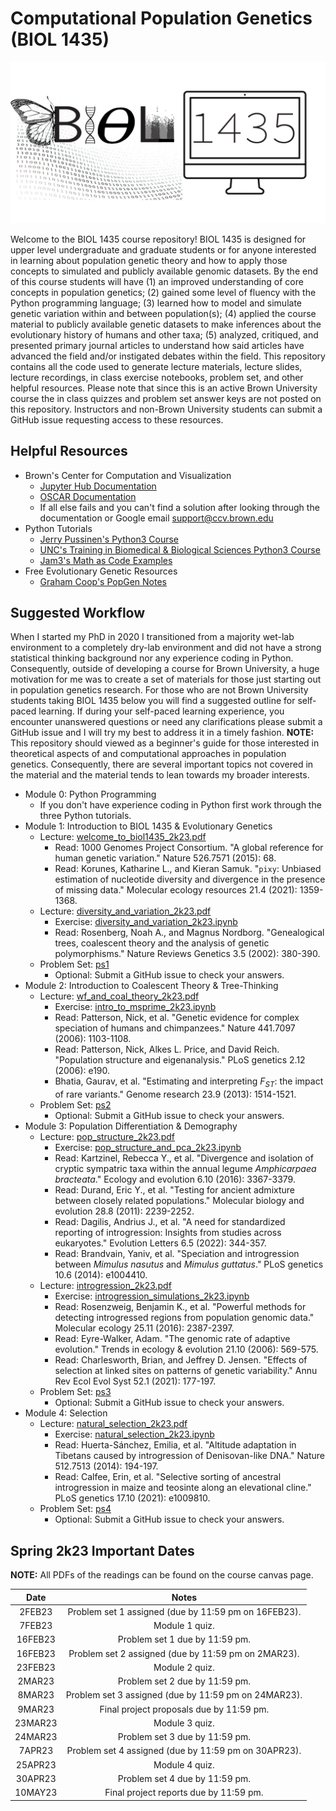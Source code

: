 # Computational Population Genetics (BIOL 1435)

 ![biol1435_logo](biol1435_logo.png)

Welcome to the BIOL 1435 course repository! BIOL 1435 is designed for upper level undergraduate and graduate students or for anyone interested in learning about population genetic theory and how to apply those concepts to simulated and publicly available genomic datasets. By the end of this course students will have (1) an improved understanding of core concepts in population genetics; (2) gained some level of fluency with the Python programming language; (3) learned how to model and simulate genetic variation within and between population(s); (4) applied the course material to publicly available genetic datasets to make inferences about the evolutionary history of humans and other taxa; (5) analyzed, critiqued, and presented primary journal articles to understand how said articles have advanced the field and/or instigated debates within the field. This repository contains all the code used to generate lecture materials, lecture slides,  lecture recordings, in class exercise notebooks, problem set, and other helpful resources. Please note that since this is an active Brown University course the in class quizzes and problem set answer keys are not posted on this repository. Instructors and non-Brown University students can submit a GitHub issue requesting access to these resources.

## Helpful Resources

* Brown's Center for Computation and Visualization
  * [Jupyter Hub Documentation](https://docs.ccv.brown.edu/jupyterhub/)
  * [OSCAR Documentation](https://docs.ccv.brown.edu/oscar/)
  * If all else fails and you can't find a solution after looking through the documentation or Google email  [support@ccv.brown.edu](mailto:support@ccv.brown.edu)
* Python Tutorials
  * [Jerry Pussinen's Python3 Course](https://github.com/jerry-git/learn-python3)
  * [UNC's Training in Biomedical & Biological Sciences Python3 Course](https://github.com/How-to-Learn-to-Code/python-class)
  * [Jam3's Math as Code Examples](https://github.com/Jam3/math-as-code/blob/master/PYTHON-README.md)
* Free Evolutionary Genetic Resources
  * [Graham Coop's PopGen Notes](https://github.com/cooplab/popgen-notes)

## Suggested Workflow

When I started my PhD in 2020 I transitioned from a majority wet-lab environment to a completely dry-lab environment and did not have a strong statistical thinking background nor any experience coding in Python. Consequently, outside of developing a course for Brown University, a huge motivation for me was to create a set of materials for those just starting out in population genetics research. For those who are not Brown University students taking BIOL 1435 below you will find a suggested outline for self-paced learning. If during your self-paced learning experience, you encounter unanswered questions or need any clarifications please submit a GitHub issue and I will try my best to address it in a timely fashion. __NOTE:__ This repository should viewed as a beginner's guide for those interested in theoretical aspects of and computational approaches in population genetics. Consequently, there are several important topics not covered in the material and the material tends to lean towards my broader interests.

- Module 0: Python Programming
  - If you don't have experience coding in Python first work through the three Python tutorials.
- Module 1: Introduction to BIOL 1435 & Evolutionary Genetics
  - Lecture: [welcome_to_biol1435_2k23.pdf](https://github.com/David-Peede/BIOL1435/blob/main/lectures/slides/welcome_to_biol1435_2k23.pdf)
    - Read: 1000 Genomes Project Consortium. "A global reference for human genetic variation." Nature 526.7571 (2015): 68.
    - Read: Korunes, Katharine L., and Kieran Samuk. "`pixy`: Unbiased estimation of nucleotide diversity and divergence in the presence of missing data." Molecular ecology resources 21.4 (2021): 1359-1368.
  - Lecture: [diversity_and_variation_2k23.pdf](https://github.com/David-Peede/BIOL1435/blob/main/lectures/slides/diversity_and_variation_2k23.pdf)
    - Exercise: [diversity_and_variation_2k23.ipynb](https://github.com/David-Peede/BIOL1435/blob/main/lectures/exercise_notebooks/diversity_and_variation_2k23.ipynb)
    - Read: Rosenberg, Noah A., and Magnus Nordborg. "Genealogical trees, coalescent theory and the analysis of genetic polymorphisms." Nature Reviews Genetics 3.5 (2002): 380-390.
  - Problem Set: [ps1](https://github.com/David-Peede/BIOL1435/tree/main/problem_sets/ps1)
    - Optional: Submit a GitHub issue to check your answers.
- Module 2: Introduction to Coalescent Theory & Tree-Thinking
  - Lecture: [wf_and_coal_theory_2k23.pdf](https://github.com/David-Peede/BIOL1435/blob/main/lectures/slides/wf_and_coal_theory_2k23.pdf)
    - Exercise: [intro_to_msprime_2k23.ipynb](https://github.com/David-Peede/BIOL1435/blob/main/lectures/exercise_notebooks/intro_to_msprime_2k23.ipynb)
    - Read: Patterson, Nick, et al. "Genetic evidence for complex speciation of humans and chimpanzees." Nature 441.7097 (2006): 1103-1108.
    - Read: Patterson, Nick, Alkes L. Price, and David Reich. "Population structure and eigenanalysis." PLoS genetics 2.12 (2006): e190.
    - Bhatia, Gaurav, et al. "Estimating and interpreting $F_{ST}$: the impact of rare variants." Genome research 23.9 (2013): 1514-1521.
  - Problem Set: [ps2](https://github.com/David-Peede/BIOL1435/tree/main/problem_sets/ps2)
    - Optional: Submit a GitHub issue to check your answers.
- Module 3: Population Differentiation & Demography
  - Lecture: [pop_structure_2k23.pdf](https://github.com/David-Peede/BIOL1435/blob/main/lectures/slides/pop_structure_2k23.pdf)
    - Exercise: [pop_structure_and_pca_2k23.ipynb](https://github.com/David-Peede/BIOL1435/blob/main/lectures/exercise_notebooks/pop_structure_and_pca_2k23.ipynb)
    - Read: Kartzinel, Rebecca Y., et al. "Divergence and isolation of cryptic sympatric taxa within the annual legume *Amphicarpaea bracteata*." Ecology and evolution 6.10 (2016): 3367-3379.
    - Read: Durand, Eric Y., et al. "Testing for ancient admixture between closely related populations." Molecular biology and evolution 28.8 (2011): 2239-2252.
    - Read: Dagilis, Andrius J., et al. "A need for standardized reporting of introgression: Insights from studies across eukaryotes." Evolution Letters 6.5 (2022): 344-357.
    - Read: Brandvain, Yaniv, et al. "Speciation and introgression between *Mimulus nasutus* and *Mimulus guttatus*." PLoS genetics 10.6 (2014): e1004410.
  - Lecture: [introgression_2k23.pdf](https://github.com/David-Peede/BIOL1435/blob/main/lectures/slides/introgression_2k23.pdf)
    - Exercise: [introgression_simulations_2k23.ipynb](https://github.com/David-Peede/BIOL1435/blob/main/lectures/exercise_notebooks/introgression_simulations_2k23.ipynb)
    - Read: Rosenzweig, Benjamin K., et al. "Powerful methods for detecting introgressed regions from population genomic data." Molecular ecology 25.11 (2016): 2387-2397.
    - Read: Eyre-Walker, Adam. "The genomic rate of adaptive evolution." Trends in ecology & evolution 21.10 (2006): 569-575.
    - Read: Charlesworth, Brian, and Jeffrey D. Jensen. "Effects of selection at linked sites on patterns of genetic variability." Annu Rev Ecol Evol Syst 52.1 (2021): 177-197.
  - Problem Set: [ps3](https://github.com/David-Peede/BIOL1435/tree/main/problem_sets/ps3)
    - Optional: Submit a GitHub issue to check your answers.
- Module 4: Selection
  - Lecture: [natural_selection_2k23.pdf](https://github.com/David-Peede/BIOL1435/blob/main/lectures/slides/natural_selection_2k23.pdf)
    - Exercise: [natural_selection_2k23.ipynb](https://github.com/David-Peede/BIOL1435/blob/main/lectures/exercise_notebooks/natural_selection_2k23.ipynb)
    - Read: Huerta-Sánchez, Emilia, et al. "Altitude adaptation in Tibetans caused by introgression of Denisovan-like DNA." Nature 512.7513 (2014): 194-197.
    - Read: Calfee, Erin, et al. "Selective sorting of ancestral introgression in maize and teosinte along an elevational cline." PLoS genetics 17.10 (2021): e1009810.
  - Problem Set: [ps4](https://github.com/David-Peede/BIOL1435/tree/main/problem_sets/ps4)
    - Optional: Submit a GitHub issue to check your answers.

## Spring 2k23 Important Dates

__NOTE:__ All PDFs of the readings can be found on the course canvas page.

|  Date   |                        Notes                         |
| :-----: | :--------------------------------------------------: |
| 2FEB23  | Problem set 1 assigned (due by 11:59 pm on 16FEB23). |
| 7FEB23  |                    Module 1 quiz.                    |
| 16FEB23 |            Problem set 1 due by 11:59 pm.            |
| 16FEB23 | Problem set 2 assigned (due by 11:59 pm on 2MAR23).  |
| 23FEB23 |                    Module 2 quiz.                    |
| 2MAR23  |            Problem set 2 due by 11:59 pm.            |
| 8MAR23  | Problem set 3 assigned (due by 11:59 pm on 24MAR23). |
| 9MAR23  |       Final project proposals due by 11:59 pm.       |
| 23MAR23 |                    Module 3 quiz.                    |
| 24MAR23 |            Problem set 3 due by 11:59 pm.            |
| 7APR23  | Problem set 4 assigned (due by 11:59 pm on 30APR23). |
| 25APR23 |                    Module 4 quiz.                    |
| 30APR23 |            Problem set 4 due by 11:59 pm.            |
| 10MAY23 |        Final project reports due by 11:59 pm.        |

